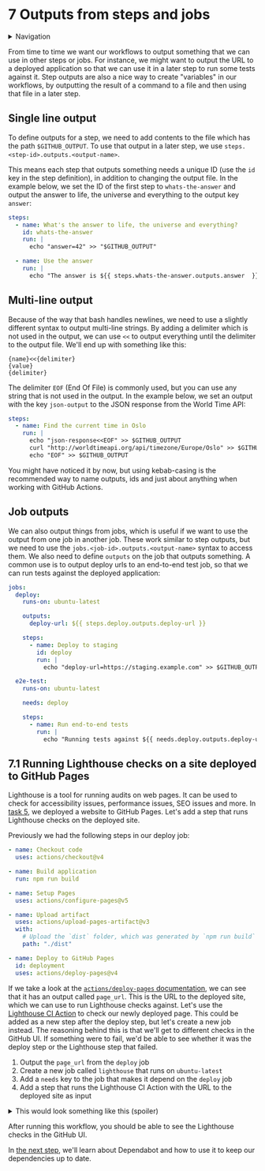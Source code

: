 # 7 Outputs from steps and jobs

<details>
<summary>Navigation</summary>

0. ~~[Getting started](../000/README.md)~~
1. ~~[Creating a workflow](../001/README.md)~~
1. ~~[Building code in a workflow](../002/README.md)~~
1. ~~[Running multiple jobs in parallel](../003/README.md)~~
1. ~~[Running jobs in sequence](../004/README.md)~~
1. ~~[Deploying to GitHub Pages](../005/README.md)~~
1. ~~[Using other events to run workflows](../006/README.md)~~
1. **Outputs from steps and jobs** (this task)
1. [Keeping dependencies up to date with Dependabot](../008/README.md)
1. [Matrices](../009/README.md)
1. [Workflow dispatch inputs and security verification](../010/README.md)
1. [Learn more about GitHub Actions](../011/README.md)

</details>

From time to time we want our workflows to output something that we can use in other steps or jobs.
For instance, we might want to output the URL to a deployed application so that we can use it in a later step to run some tests against it.
Step outputs are also a nice way to create "variables" in our workflows, by outputting the result of a command to a file and then using that file in a later step.

## Single line output

To define outputs for a step, we need to add contents to the file which has the path `$GITHUB_OUTPUT`.
To use that output in a later step, we use `steps.<step-id>.outputs.<output-name>`.

This means each step that outputs something needs a unique ID (use the `id` key in the step definition), in addition to changing the output file.
In the example below, we set the ID of the first step to `whats-the-answer` and output the answer to life, the universe and everything to the output key `answer`:

```yaml
steps:
  - name: What's the answer to life, the universe and everything?
    id: whats-the-answer
    run: |
      echo "answer=42" >> "$GITHUB_OUTPUT"

  - name: Use the answer
    run: |
      echo "The answer is ${{ steps.whats-the-answer.outputs.answer  }}"
```

## Multi-line output

Because of the way that bash handles newlines, we need to use a slightly different syntax to output multi-line strings.
By adding a delimiter which is not used in the output, we can use `<<` to output everything until the delimiter to the output file.
We'll end up with something like this:

```text
{name}<<{delimiter}
{value}
{delimiter}
```

The delimiter `EOF` (End Of File) is commonly used, but you can use any string that is not used in the output.
In the example below, we set an output with the key `json-output` to the JSON response from the World Time API:

```yaml
steps:
  - name: Find the current time in Oslo
    run: |
      echo "json-response<<EOF" >> $GITHUB_OUTPUT
      curl "http://worldtimeapi.org/api/timezone/Europe/Oslo" >> $GITHUB_OUTPUT
      echo "EOF" >> $GITHUB_OUTPUT
```

You might have noticed it by now, but using kebab-casing is the recommended way to name outputs, ids and just about anything when working with GitHub Actions.

## Job outputs

We can also output things from jobs, which is useful if we want to use the output from one job in another job.
These work similar to step outputs, but we need to use the `jobs.<job-id>.outputs.<output-name>` syntax to access them.
We also need to define `outputs` on the job that outputs something.
A common use is to output deploy urls to an end-to-end test job, so that we can run tests against the deployed application:

```yaml
jobs:
  deploy:
    runs-on: ubuntu-latest

    outputs:
      deploy-url: ${{ steps.deploy.outputs.deploy-url }}

    steps:
      - name: Deploy to staging
        id: deploy
        run: |
          echo "deploy-url=https://staging.example.com" >> $GITHUB_OUTPUT

  e2e-test:
    runs-on: ubuntu-latest

    needs: deploy

    steps:
      - name: Run end-to-end tests
        run: |
          echo "Running tests against ${{ needs.deploy.outputs.deploy-url }}"
```

## 7.1 Running Lighthouse checks on a site deployed to GitHub Pages

Lighthouse is a tool for running audits on web pages.
It can be used to check for accessibility issues, performance issues, SEO issues and more.
In [task 5](../005/README.md), we deployed a website to GitHub Pages.
Let's add a step that runs Lighthouse checks on the deployed site.

Previously we had the following steps in our deploy job:

```yaml
- name: Checkout code
  uses: actions/checkout@v4

- name: Build application
  run: npm run build

- name: Setup Pages
  uses: actions/configure-pages@v5

- name: Upload artifact
  uses: actions/upload-pages-artifact@v3
  with:
    # Upload the `dist` folder, which was generated by `npm run build`
    path: "./dist"

- name: Deploy to GitHub Pages
  id: deployment
  uses: actions/deploy-pages@v4
```

If we take a look at the [`actions/deploy-pages` documentation](https://github.com/actions/deploy-pages), we can see that it has an output called `page_url`.
This is the URL to the deployed site, which we can use to run Lighthouse checks against.
Let's use the [Lighthouse CI Action](https://github.com/marketplace/actions/lighthouse-ci-action) to check our newly deployed page.
This could be added as a new step after the deploy step, but let's create a new job instead.
The reasoning behind this is that we'll get to different checks in the GitHub UI.
If something were to fail, we'd be able to see whether it was the deploy step or the Lighthouse step that failed.

1. Output the `page_url` from the `deploy` job
1. Create a new job called `lighthouse` that runs on `ubuntu-latest`
1. Add a `needs` key to the job that makes it depend on the `deploy` job
1. Add a step that runs the Lighthouse CI Action with the URL to the deployed site as input

<details>
<summary>This would look something like this (spoiler)</summary>

```yaml
jobs:
  deploy:
    runs-on: ubuntu-latest

    outputs:
      page_url: ${{ steps.deployment.outputs.page_url }}

    steps:
      - name: Checkout code
        uses: actions/checkout@v4

      - name: Install dependencies
        run: npm ci

      - name: Build application
        run: npm run build

      - name: Setup Pages
        uses: actions/configure-pages@v5

      - name: Upload artifact
        uses: actions/upload-pages-artifact@v3
        with:
          # Upload the `dist` folder, which was generated by `npm run build`
          path: "./dist"

      - name: Deploy to GitHub Pages
        id: deployment
        uses: actions/deploy-pages@v4

  lighthouse:
    runs-on: ubuntu-latest
    needs: deploy
    steps:
      - name: Run Lighthouse checks
        uses: treosh/lighthouse-ci-action@v10
        with:
          urls: ${{ needs.deploy.outputs.page_url }}
```

</details>

After running this workflow, you should be able to see the Lighthouse checks in the GitHub UI.

In [the next step](../008/README.md), we'll learn about Dependabot and how to use it to keep our dependencies up to date.
